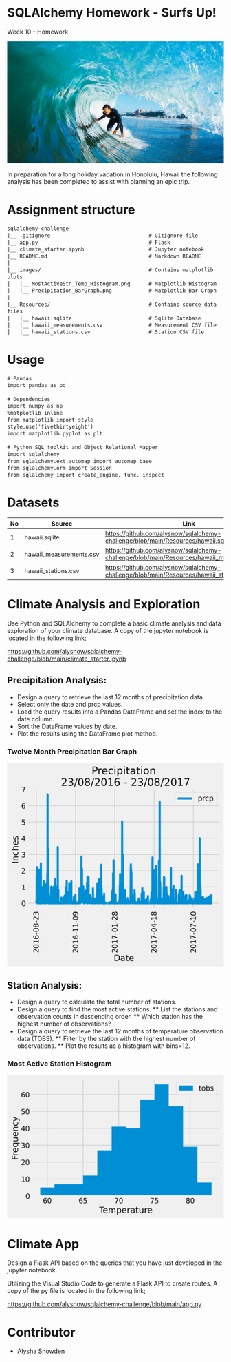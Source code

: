 # SQLAlchemy Homework - Surfs Up!
Week 10 - Homework

![surfs-up.png](images/surfs-up.png)

In preparation for a long holiday vacation in Honolulu, Hawaii the following analysis has been completed to assist with planning an epic trip.


# Assignment structure
```
sqlalchemy-challenge
|__ .gitignore                                # Gitignore file
|__ app.py                                    # Flask
|__ climate_starter.ipynb                     # Jupyter notebook
|__ README.md                                 # Markdown README
| 
|__ images/                                   # Contains matplotlib plots
|   |__ MostActiveStn_Temp_Histogram.png      # Matplotlib Histogram
|   |__ Precipitation_BarGraph.png            # Matplotlib Bar Graph
|
|__ Resources/                                # Contains source data files
|   |__ hawaii.sqlite                         # Sqlite Database
|   |__ hawaii_measurements.csv               # Measurement CSV file
|   |__ hawaii_stations.csv                   # Station CSV file

```


# Usage

```
# Pandas
import pandas as pd

# Dependencies
import numpy as np
%matplotlib inline
from matplotlib import style
style.use('fivethirtyeight')
import matplotlib.pyplot as plt

# Python SQL toolkit and Object Relational Mapper
import sqlalchemy
from sqlalchemy.ext.automap import automap_base
from sqlalchemy.orm import Session
from sqlalchemy import create_engine, func, inspect

```

# Datasets 

|No|Source|Link|
|-|-|-|
|1|hawaii.sqlite|https://github.com/alysnow/sqlalchemy-challenge/blob/main/Resources/hawaii.sqlite|
|2|hawaii_measurements.csv|https://github.com/alysnow/sqlalchemy-challenge/blob/main/Resources/hawaii_measurements.csv|
|3|hawaii_stations.csv|https://github.com/alysnow/sqlalchemy-challenge/blob/main/Resources/hawaii_stations.csv|


# Climate Analysis and Exploration

Use Python and SQLAlchemy to complete a basic climate analysis and data exploration of your climate database. A copy of the jupyter notebook is located in the following link;

https://github.com/alysnow/sqlalchemy-challenge/blob/main/climate_starter.ipynb

## Precipitation Analysis:

* Design a query to retrieve the last 12 months of precipitation data.
* Select only the date and prcp values.
* Load the query results into a Pandas DataFrame and set the index to the date column.
* Sort the DataFrame values by date.
* Plot the results using the DataFrame plot method.

### Twelve Month Precipitation Bar Graph

![chart](images/Precipitation_BarGraph.png)

## Station Analysis:

* Design a query to calculate the total number of stations.
* Design a query to find the most active stations.
** List the stations and observation counts in descending order.
** Which station has the highest number of observations?
* Design a query to retrieve the last 12 months of temperature observation data (TOBS).
** Filter by the station with the highest number of observations.
** Plot the results as a histogram with bins=12.

### Most Active Station Histogram

![chart](images/MostActiveStn_Temp_Histogram.png)


# Climate App

Design a Flask API based on the queries that you have just developed in the jupyter notebook.

Utilizing the Visual Studio Code to generate a Flask API to create routes. A copy of the py file is located in the following link;

https://github.com/alysnow/sqlalchemy-challenge/blob/main/app.py


# Contributor
- [Alysha Snowden](https://github.com/alysnow)